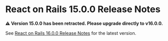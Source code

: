# React on Rails 15.0.0 Release Notes

**⚠️ Version 15.0.0 has been retracted. Please upgrade directly to v16.0.0.**

See [React on Rails 16.0.0 Release Notes](./16.0.0.md) for the latest version.